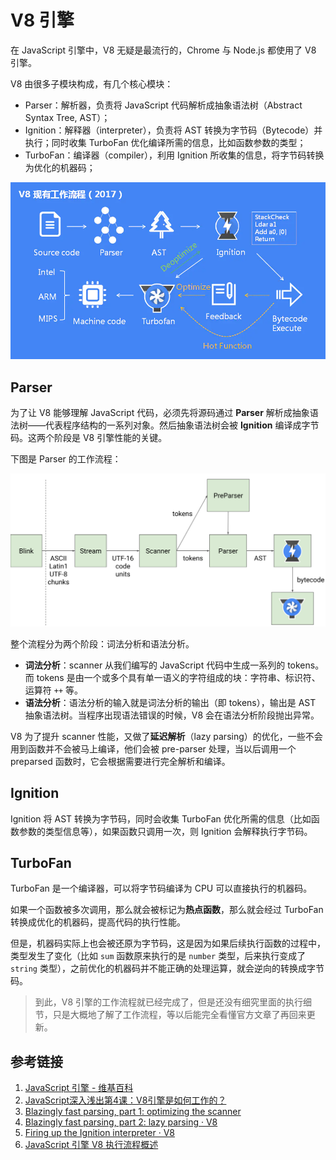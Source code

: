 # V8 引擎

在 JavaScript 引擎中，V8 无疑是最流行的，Chrome 与 Node.js 都使用了 V8 引擎。

V8 由很多子模块构成，有几个核心模块：

* Parser：解析器，负责将 JavaScript 代码解析成抽象语法树（Abstract Syntax Tree, AST）；
* Ignition：解释器（interpreter），负责将 AST 转换为字节码（Bytecode）并执行；同时收集 TurboFan 优化编译所需的信息，比如函数参数的类型；
* TurboFan：编译器（compiler），利用 Ignition 所收集的信息，将字节码转换为优化的机器码；

![v8 工作流程](./img/0003/v8-work-flow.png)

## Parser

为了让 V8 能够理解 JavaScript 代码，必须先将源码通过 **Parser** 解析成抽象语法树——代表程序结构的一系列对象。然后抽象语法树会被 **Ignition** 编译成字节码。这两个阶段是 V8 引擎性能的关键。

下图是 Parser 的工作流程：

![parser](./img/0003/parser.svg)

整个流程分为两个阶段：词法分析和语法分析。

* **词法分析**：scanner 从我们编写的 JavaScript 代码中生成一系列的 tokens。而 tokens 是由一个或多个具有单一语义的字符组成的块：字符串、标识符、运算符 `++` 等。
* **语法分析**：语法分析的输入就是词法分析的输出（即 tokens），输出是 AST 抽象语法树。当程序出现语法错误的时候，V8 会在语法分析阶段抛出异常。

V8 为了提升 scanner 性能，又做了**延迟解析**（lazy parsing）的优化，一些不会用到函数并不会被马上编译，他们会被 pre-parser 处理，当以后调用一个 preparsed 函数时，它会根据需要进行完全解析和编译。

## Ignition

Ignition 将 AST 转换为字节码，同时会收集 TurboFan 优化所需的信息（比如函数参数的类型信息等），如果函数只调用一次，则 Ignition 会解释执行字节码。

## TurboFan

TurboFan 是一个编译器，可以将字节码编译为 CPU 可以直接执行的机器码。

如果一个函数被多次调用，那么就会被标记为**热点函数**，那么就会经过 TurboFan 转换成优化的机器码，提高代码的执行性能。

但是，机器码实际上也会被还原为字节码，这是因为如果后续执行函数的过程中，类型发生了变化（比如 `sum` 函数原来执行的是 `number` 类型，后来执行变成了 `string` 类型），之前优化的机器码并不能正确的处理运算，就会逆向的转换成字节码。

> 到此，V8 引擎的工作流程就已经完成了，但是还没有细究里面的执行细节，只是大概地了解了工作流程，等以后能完全看懂官方文章了再回来更新。

## 参考链接

1. [JavaScript 引擎 - 维基百科](https://zh.wikipedia.org/wiki/JavaScript%E5%BC%95%E6%93%8E)
2. [JavaScript深入浅出第4课：V8引擎是如何工作的？](https://blog.fundebug.com/2019/07/16/how-does-v8-work/)
3. [Blazingly fast parsing, part 1: optimizing the scanner](https://v8.dev/blog/scanner)
4. [Blazingly fast parsing, part 2: lazy parsing · V8](https://v8.dev/blog/preparser)
5. [Firing up the Ignition interpreter · V8](https://v8.dev/blog/ignition-interpreter)
6. [JavaScript 引擎 V8 执行流程概述](https://mp.weixin.qq.com/s/t__Jqzg1rbTlsCHXKMwh6A)

